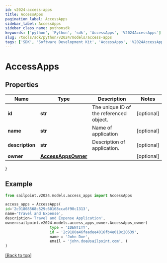 ```yaml
---
id: v2024-access-apps
title: AccessApps
pagination_label: AccessApps
sidebar_label: AccessApps
sidebar_class_name: pythonsdk
keywords: ['python', 'Python', 'sdk', 'AccessApps', 'V2024AccessApps'] 
slug: /tools/sdk/python/v2024/models/access-apps
tags: ['SDK', 'Software Development Kit', 'AccessApps', 'V2024AccessApps']
---
```


# AccessApps


## Properties

Name | Type | Description | Notes
------------ | ------------- | ------------- | -------------
**id** | **str** | The unique ID of the referenced object. | [optional] 
**name** | **str** | Name of application | [optional] 
**description** | **str** | Description of application. | [optional] 
**owner** | [**AccessAppsOwner**](access-apps-owner) |  | [optional] 
}

## Example

```python
from sailpoint.v2024.models.access_apps import AccessApps

access_apps = AccessApps(
id='2c91808568c529c60168cca6f90c1313',
name='Travel and Expense',
description='Travel and Expense Application',
owner=sailpoint.v2024.models.access_apps_owner.AccessApps_owner(
                    type = 'IDENTITY', 
                    id = '2c9180a46faadee4016fb4e018c20639', 
                    name = 'John Doe', 
                    email = 'john.doe@sailpoint.com', )
)

```
[[Back to top]](#) 

